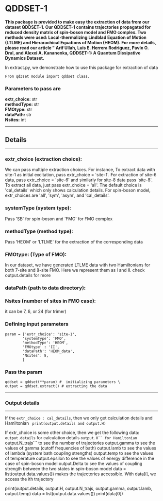 # QDDSET-1
**This package is provided to make easy the extraction of data from our dataset QDDSET-1. Our QDDSET-1 contains trajectories propagated for reduced density matrix of spin-boson model and FMO complex. Two methods were used: Local-thermalizing Lindblad Equation of Motion (LTLME) and Hierarachical Equations of Motion (HEOM). For more details, please read our article " Arif Ullah, Luis E. Herrera Rodriguez, Pavlo O. Dral, and Alexei A. Kananenka, QDDSET-1: A Quantum Dissipative Dynamics Dataset.**

In extract.py, we demonstrate how to use this package for extraction of data

```From qd3set module import qddset class.```
### Parameters to pass are
 **extr_choice:** str \
 **methodType:** str  \
 **FMOtype:**  str  \
 **dataPath:** str  \
 **Nsites:** int  

***********************
##   Details 
***********************

### extr_choice (extraction choice):
 We can pass multiple extraction choices. For instance, To extract data with site-1 as initial excitation, 
 pass extr_choice = 'site-1'. For extraction of site-6 data, 
 pass extr_choice = 'site-6' and similarly for site-8 data pass 'site-8'. 
 To extract all data, just pass extr_choice = 'all'. The default choice is 'cal_details' which 
 only shows calculation details. For spin-boson model, extr_choices are 'all', 'sym', 'asym', and 'cal_details'.

### systemType (system type): 
Pass 'SB' for spin-boson and 'FMO' for FMO complex

### methodType (method type):
Pass 'HEOM' or 'LTLME' for the extraction of the corresponding data

### FMOtype: (Type of FMO):
 In our dataset, we have generated LTLME data with two Hamiltonians for both 
 7-site and 8-site FMO. Here we represent them as I and II. check output.details
 for more

### dataPath (path to data directory):

### Nsites (number of sites in FMO case):
 it can be 7, 8, or 24 (for trimer)

### Defining input parameters 
```
param = {'extr_choice': 'site-1', 
        'systemType': 'FMO', 
        'methodType': 'HEOM',
        'FMOtype' : 'II',
        'dataPath': 'HEOM_data',
        'Nsites': 8, 
        }
 ```       
   
### Pass the param
```
qddset = qddset(**param) #  initializing parameters \
output = qddset.extract() # extracting the data
```
***********************
###  Output details
***********************

 If the ```extr_choice : cal_details```, then we only get calculation details and Hamiltonian 
``` print(output.details and output.H)```

 If extr_choice is some other choice, then we get the following data:
 ```output.details``` for calculation details
 ```output.H`` for Hamiltonian
 ```output.N_trajs``` to see the number of trajectories
 output.gamma to see the values of gamma (cutoff frequencies of bath)
 output.lamb to see the values of lambda (system bath coupling strengths)
 output.temp to see the values of temperature
 output.epsilon to see the values of energy difference in the case of spin-boson model
 output.Delta  to see the values of coupling strength between the two states in spin-boson model
 data = list(output.data.values()) makes the trajectories accessible. With data[i], we
 access the ith trajectory

print(output.details, output.H, output.N_trajs, output.gamma, output.lamb, output.temp)
data = list(output.data.values())
print(data[0])
